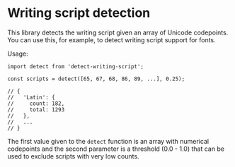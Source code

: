 # Writing script detection

This library detects the writing script given an array of Unicode codepoints. You can use this, for example, to detect writing script support for fonts.

Usage:

```
import detect from 'detect-writing-script';

const scripts = detect([65, 67, 68, 86, 89, ...], 0.25);

// {
//   'Latin': {
//     count: 182,
//     total: 1293
//   },
//   ...
// }
```

The first value given to the `detect` function is an array with numerical codepoints and the second parameter is a threshold (0.0 - 1.0) that can be used to exclude scripts with very low counts.

